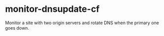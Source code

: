# monitor-dnsupdate-cf
 Monitor a site with two origin servers and rotate DNS when the primary one goes down.

